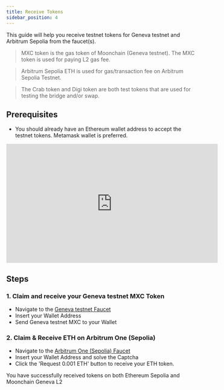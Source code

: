 ```yaml
---
title: Receive Tokens
sidebar_position: 4
---
```


This guide will help you receive testnet tokens for Geneva testnet and Arbitrum Sepolia from the faucet(s).

> MXC token is the gas token of Moonchain (Geneva testnet). The MXC token is used for paying L2 gas fee.

> Arbitrum Sepolia ETH is used for gas/transaction fee on Arbitrum Sepolia Testnet.

> The Crab token and Digi token are both test tokens that are used for testing the bridge and/or swap.


## Prerequisites

- You should already have an Ethereum wallet address to accept the testnet tokens. Metamask wallet is preferred.

<iframe width="560" height="315" src="https://www.youtube.com/embed/071DqMsLmTA" title="YouTube video player" frameborder="0" allow="accelerometer; autoplay; clipboard-write; encrypted-media; gyroscope; picture-in-picture; web-share" allowfullscreen></iframe>

## Steps

### 1. Claim and receive your Geneva testnet MXC Token
- Navigate to the [Geneva testnet Faucet](https://geneva-faucet.moonchain.com/)
- Insert your Wallet Address
- Send Geneva testnet MXC to your Wallet

### 2. Claim & Receive ETH on Arbitrum One (Sepolia)
- Navigate to the [Arbitrum One (Sepolia) Faucet](https://faucet.triangleplatform.com/arbitrum/sepolia)
- Insert your Wallet Address and solve the Captcha
- Click the 'Request 0.001 ETH' button to receive your ETH token.

You have successfully received tokens on both Ethereum Sepolia and Moonchain Geneva L2
